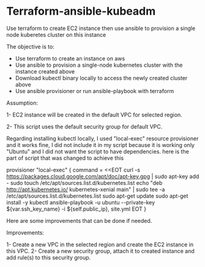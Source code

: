 # Terraform-ansible-kubeadm
Use terraform to create EC2 instance then use ansible to provision a single node kuberetes cluster on this instance

The objective is to:

   - Use terraform to create an instance on aws
   - Use ansible to provision a single-node kubernetes cluster with the instance created above
   - Download kubectl binary locally to access the newly created cluster above
   - Use ansible provisioner or run ansible-playbook with terraform

Assumption:

1- EC2 instance will be created in the default VPC for selected region.

2- This script uses the default security group for default VPC.


Regarding installing kubectl locally, I used "local-exec" resource provisioner and it works fine, I did not include it in my script because it is working only "Ubuntu" and I did not want the script to have dependencies. here is the part of script that was changed to achieve this

provisioner "local-exec" {
command = <<EOT
curl -s https://packages.cloud.google.com/apt/doc/apt-key.gpg | sudo apt-key add -
sudo touch /etc/apt/sources.list.d/kubernetes.list
echo "deb http://apt.kubernetes.io/ kubernetes-xenial main" | sudo tee -a /etc/apt/sources.list.d/kubernetes.list
sudo apt-get update
sudo apt-get install -y kubectl
ansible-playbook -u ubuntu --private-key ${var.ssh_key_name} -i ${self.public_ip}, site.yml
EOT
} 

Here are some improvements that can be done if needed.

Improvements:

1- Create a new VPC in the selected region and create the EC2 instance in this VPC.
2- Create a new security group, attach it to created instance and add rule(s) to this security group.

